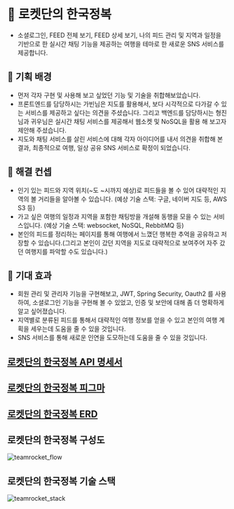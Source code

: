 # 🚀  로켓단의 한국정복
-   소셜로그인, FEED 전체 보기, FEED 상세 보기, 나의 피드 관리 및 지역과 일정을 기반으로 한 실시간 채팅 기능을 제공하는 여행을 테마로 한 새로운 SNS 서비스를 제공합니다.

## **💪 기획 배경**

- 먼저 각자 구현 및 사용해 보고 싶었던 기능 및 기술을 취합해보았습니다.
- 프론트엔드를 담당하시는 가빈님은 지도를 활용해서, 보다 시각적으로 다가갈 수 있는 서비스를 제공하고 싶다는 의견을 주셨습니다. 그리고 백엔드를 담당하시는 형진님과 귀우님은 실시간 채팅 서비스를 제공해서 웹소켓 및 NoSQL을 활용 해 보고자 제안해 주셨습니다.
- 지도와 채팅 서비스를 살린 서비스에 대해 각자 아이디어를 내서 의견을 취합해 본 결과, 최종적으로 여행, 일상 공유 SNS 서비스로 확정이 되었습니다.

## **💪 해결 컨셉**

- 인기 있는 피드와 지역 위치(~도 ~시까지 예상)로 피드들을 볼 수 있어 대략적인 지역의 볼 거리들을 알아볼 수 있습니다.
(예상 기술 스택: 구글, 네이버 지도 등, AWS S3 등)
- 가고 싶은 여행의 일정과 지역을 포함한 채팅방을 개설해 동행을 모을 수 있는 서비스입니다.
(예상 기술 스택: websocket, NoSQL, RebbitMQ 등)
- 본인의 피드를 정리하는 페이지를 통해 여행에서 느꼈던 행복한 추억을 공유하고 저장할 수 있습니다.(그리고 본인이 갔던 지역을 지도로 대략적으로 보여주어 자주 갔던 여행지를 파악할 수도 있습니다.)

## **💪 기대 효과**

- 회원 관리 및 관리자 기능을 구현해보고, JWT, Spring Security, Oauth2 를 사용하여, 소셜로그인 기능을 구현해 볼 수 있었고, 인증 및 보안에 대해 좀 더 명확하게 알고 싶어졌습니다.
- 지역별로 분류된 피드를 통해서 대략적인 여행 정보를 얻을 수 있고 본인의 여행 계획을 세우는데 도움을 줄 수 있을 것입니다.
- SNS 서비스를 통해 새로운 인연을 도모하는데 도움을 줄 수 있을 것입니다.

## [로켓단의 한국정복 API 명세서](https://nebula-catboat-ea3.notion.site/API-f8e38669f5ff4a1ca76c02379a44413a)

## [로켓단의 한국정복 피그마](https://www.figma.com/file/SMJ8qB7DGRhI7SmovOpD3c/%EB%A1%9C%EC%BC%93%EB%8B%A8-%ED%94%BC%EA%B7%B8%EB%A7%88?node-id=1%3A206)

## [로켓단의 한국정복 ERD](https://www.erdcloud.com/d/mBqzY3pZMaAueigMB)

## 로켓단의 한국정복 구성도
![teamrocket_flow](https://user-images.githubusercontent.com/67041069/201728258-27f0ca19-09c8-49da-9799-daf2cf0bde04.png)

## 로켓단의 한국정복 기술 스택
![teamrocket_stack](https://user-images.githubusercontent.com/67041069/201720679-cc43212e-969b-4577-9bd8-2bf195cd72ce.png)

